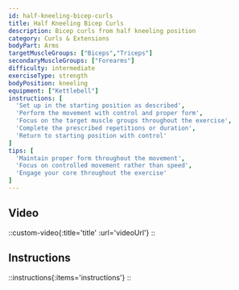 ```yaml
---
id: half-kneeling-bicep-curls
title: Half Kneeling Bicep Curls
description: Bicep curls from half kneeling position
category: Curls & Extensions
bodyPart: Arms
targetMuscleGroups: ["Biceps","Triceps"]
secondaryMuscleGroups: ["Forearms"]
difficulty: intermediate
exerciseType: strength
bodyPosition: kneeling
equipment: ["Kettlebell"]
instructions: [
  'Set up in the starting position as described',
  'Perform the movement with control and proper form',
  'Focus on the target muscle groups throughout the exercise',
  'Complete the prescribed repetitions or duration',
  'Return to starting position with control'
]
tips: [
  'Maintain proper form throughout the movement',
  'Focus on controlled movement rather than speed',
  'Engage your core throughout the exercise'
]
---
```


## Video

::custom-video{:title='title' :url='videoUrl'}
::

## Instructions

::instructions{:items='instructions'}
::

